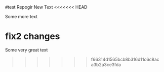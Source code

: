#test Repogir
New Text
<<<<<<< HEAD

Some more text

fix2 changes
=======
Some very great text
>>>>>>> f66314d1565bcb8b316d11c6c8aca3b2a3ce3fda
